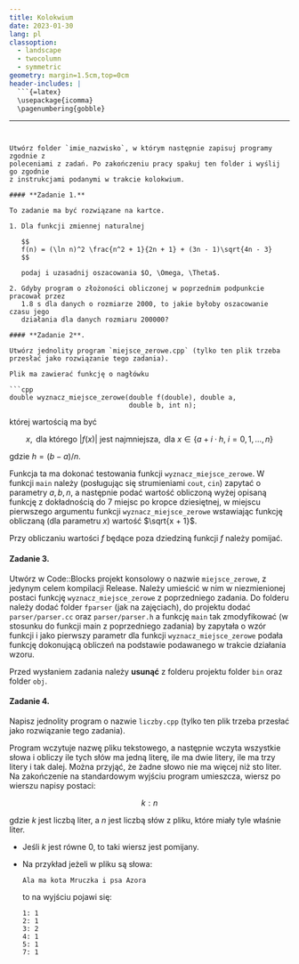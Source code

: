 ```yaml
---
title: Kolokwium
date: 2023-01-30
lang: pl
classoption:
  - landscape
  - twocolumn
  - symmetric
geometry: margin=1.5cm,top=0cm
header-includes: |
  ```{=latex}
  \usepackage{icomma}
  \pagenumbering{gobble}
  ```
---
```


Utwórz folder `imie_nazwisko`, w którym następnie zapisuj programy zgodnie z
poleceniami z zadań. Po zakończeniu pracy spakuj ten folder i wyślij go zgodnie
z instrukcjami podanymi w trakcie kolokwium.

#### **Zadanie 1.**

To zadanie ma być rozwiązane na kartce.

1. Dla funkcji zmiennej naturalnej

   $$
   f(n) = (\ln n)^2 \frac{n^2 + 1}{2n + 1} + (3n - 1)\sqrt{4n - 3}
   $$

   podaj i uzasadnij oszacowania $O, \Omega, \Theta$.

2. Gdyby program o złożoności obliczonej w poprzednim podpunkcie pracował przez
   1.8 s dla danych o rozmiarze 2000, to jakie byłoby oszacowanie czasu jego
   działania dla danych rozmiaru 200000?

#### **Zadanie 2**.

Utwórz jednolity program `miejsce_zerowe.cpp` (tylko ten plik trzeba przesłać jako rozwiązanie tego zadania).

Plik ma zawierać funkcję o nagłówku

```cpp
double wyznacz_miejsce_zerowe(double f(double), double a,
                              double b, int n);
```

której wartością ma być

$$
x, \text{ dla którego $|f(x)|$ jest najmniejsza},
\text{ dla } x \in \{a + i \cdot h, \; i = 0, 1, \ldots, n\}
$$

gdzie $h = (b - a)/n$.

Funkcja ta ma dokonać testowania funkcji `wyznacz_miejsce_zerowe`. W funkcji
`main` należy (posługując się strumieniami `cout`, `cin`) zapytać o parametry
$a, b, n$, a następnie podać wartość obliczoną wyżej opisaną funkcję z
dokładnością do 7 miejsc po kropce dziesiętnej, w miejscu pierwszego argumentu
funkcji `wyznacz_miejsce_zerowe` wstawiając funkcję obliczaną (dla parametru
$x$) wartość $\sqrt{x + 1}$.

Przy obliczaniu wartości $f$ będące poza dziedziną funkcji $f$ należy pomijać.

#### **Zadanie 3.**

Utwórz w Code::Blocks projekt konsolowy o nazwie `miejsce_zerowe`, z jedynym
celem kompilacji Release. Należy umieścić w nim w niezmienionej postaci funkcję
`wyznacz_miejsce_zerowe` z poprzedniego zadania. Do folderu należy dodać folder
`fparser` (jak na zajęciach), do projektu dodać `parser/parser.cc` oraz
`parser/parser.h` a funkcję `main` tak zmodyfikować (w stosunku do funkcji main
z poprzedniego zadania) by zapytała o wzór funkcji i jako pierwszy parametr dla
funkcji `wyznacz_miejsce_zerowe` podała funkcję dokonującą obliczeń na podstawie
podawanego w trakcie działania wzoru.

Przed wysłaniem zadania należy **usunąć** z folderu projektu folder `bin` oraz
folder `obj`.

#### **Zadanie 4.**

Napisz jednolity program o nazwie `liczby.cpp` (tylko ten plik trzeba przesłać
jako rozwiązanie tego zadania).

Program wczytuje nazwę pliku tekstowego, a następnie wczyta wszystkie słowa i
obliczy ile tych słów ma jedną literę, ile ma dwie litery, ile ma trzy litery i
tak dalej. Można przyjąć, że żadne słowo nie ma więcej niż sto liter. Na
zakończenie na standardowym wyjściu program umieszcza, wiersz po wierszu napisy
postaci:

$$
k : n
$$

gdzie $k$ jest liczbą liter, a $n$ jest liczbą słów z pliku, które miały tyle
właśnie liter.

- Jeśli $k$ jest równe 0, to taki wiersz jest pomijany.
- Na przykład jeżeli w pliku są słowa:

  ```
  Ala ma kota Mruczka i psa Azora
  ```

  to na wyjściu pojawi się:

  ```
  1: 1
  2: 1
  3: 2
  4: 1
  5: 1
  7: 1
  ```
